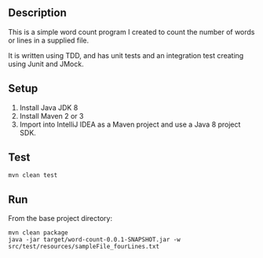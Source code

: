 Description
-----------

This is a simple word count program I created to count the number of words or lines in a supplied file.

It is written using TDD, and has unit tests and an integration test creating using Junit and JMock.

Setup
-----

1. Install Java JDK 8
2. Install Maven 2 or 3
3. Import into IntelliJ IDEA as a Maven project and use a Java 8 project SDK.

Test
---
```
mvn clean test
```
Run
---

From the base project directory:
```
mvn clean package
java -jar target/word-count-0.0.1-SNAPSHOT.jar -w src/test/resources/sampleFile_fourLines.txt
```
